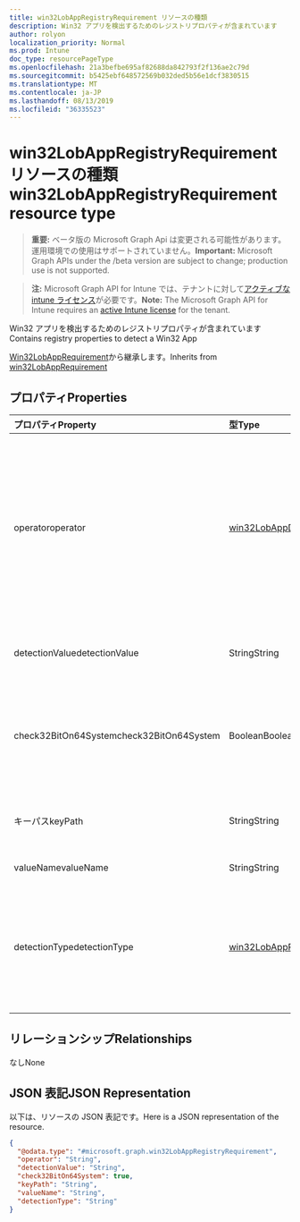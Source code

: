 ```yaml
---
title: win32LobAppRegistryRequirement リソースの種類
description: Win32 アプリを検出するためのレジストリプロパティが含まれています
author: rolyon
localization_priority: Normal
ms.prod: Intune
doc_type: resourcePageType
ms.openlocfilehash: 21a3befbe695af82688da842793f2f136ae2c79d
ms.sourcegitcommit: b5425ebf648572569b032ded5b56e1dcf3830515
ms.translationtype: MT
ms.contentlocale: ja-JP
ms.lasthandoff: 08/13/2019
ms.locfileid: "36335523"
---
```

# <a name="win32lobappregistryrequirement-resource-type"></a><span data-ttu-id="7401f-103">win32LobAppRegistryRequirement リソースの種類</span><span class="sxs-lookup"><span data-stu-id="7401f-103">win32LobAppRegistryRequirement resource type</span></span>

> <span data-ttu-id="7401f-104">**重要:** ベータ版の Microsoft Graph Api は変更される可能性があります。運用環境での使用はサポートされていません。</span><span class="sxs-lookup"><span data-stu-id="7401f-104">**Important:** Microsoft Graph APIs under the /beta version are subject to change; production use is not supported.</span></span>

> <span data-ttu-id="7401f-105">**注:** Microsoft Graph API for Intune では、テナントに対して[アクティブな intune ライセンス](https://go.microsoft.com/fwlink/?linkid=839381)が必要です。</span><span class="sxs-lookup"><span data-stu-id="7401f-105">**Note:** The Microsoft Graph API for Intune requires an [active Intune license](https://go.microsoft.com/fwlink/?linkid=839381) for the tenant.</span></span>

<span data-ttu-id="7401f-106">Win32 アプリを検出するためのレジストリプロパティが含まれています</span><span class="sxs-lookup"><span data-stu-id="7401f-106">Contains registry properties to detect a Win32 App</span></span>


<span data-ttu-id="7401f-107">[Win32LobAppRequirement](../resources/intune-apps-win32lobapprequirement.md)から継承します。</span><span class="sxs-lookup"><span data-stu-id="7401f-107">Inherits from [win32LobAppRequirement](../resources/intune-apps-win32lobapprequirement.md)</span></span>

## <a name="properties"></a><span data-ttu-id="7401f-108">プロパティ</span><span class="sxs-lookup"><span data-stu-id="7401f-108">Properties</span></span>
|<span data-ttu-id="7401f-109">プロパティ</span><span class="sxs-lookup"><span data-stu-id="7401f-109">Property</span></span>|<span data-ttu-id="7401f-110">型</span><span class="sxs-lookup"><span data-stu-id="7401f-110">Type</span></span>|<span data-ttu-id="7401f-111">説明</span><span class="sxs-lookup"><span data-stu-id="7401f-111">Description</span></span>|
|:---|:---|:---|
|<span data-ttu-id="7401f-112">operator</span><span class="sxs-lookup"><span data-stu-id="7401f-112">operator</span></span>|[<span data-ttu-id="7401f-113">win32LobAppDetectionOperator</span><span class="sxs-lookup"><span data-stu-id="7401f-113">win32LobAppDetectionOperator</span></span>](../resources/intune-apps-win32lobappdetectionoperator.md)|<span data-ttu-id="7401f-114">[Win32LobAppRequirement](../resources/intune-apps-win32lobapprequirement.md)から継承された検出の演算子。</span><span class="sxs-lookup"><span data-stu-id="7401f-114">The operator for detection Inherited from [win32LobAppRequirement](../resources/intune-apps-win32lobapprequirement.md).</span></span> <span data-ttu-id="7401f-115">可能な値は、`notConfigured`、`equal`、`notEqual`、`greaterThan`、`greaterThanOrEqual`、`lessThan`、`lessThanOrEqual` です。</span><span class="sxs-lookup"><span data-stu-id="7401f-115">Possible values are: `notConfigured`, `equal`, `notEqual`, `greaterThan`, `greaterThanOrEqual`, `lessThan`, `lessThanOrEqual`.</span></span>|
|<span data-ttu-id="7401f-116">detectionValue</span><span class="sxs-lookup"><span data-stu-id="7401f-116">detectionValue</span></span>|<span data-ttu-id="7401f-117">String</span><span class="sxs-lookup"><span data-stu-id="7401f-117">String</span></span>|<span data-ttu-id="7401f-118">[Win32LobAppRequirement](../resources/intune-apps-win32lobapprequirement.md)から継承された検出値</span><span class="sxs-lookup"><span data-stu-id="7401f-118">The detection value Inherited from [win32LobAppRequirement](../resources/intune-apps-win32lobapprequirement.md)</span></span>|
|<span data-ttu-id="7401f-119">check32BitOn64System</span><span class="sxs-lookup"><span data-stu-id="7401f-119">check32BitOn64System</span></span>|<span data-ttu-id="7401f-120">Boolean</span><span class="sxs-lookup"><span data-stu-id="7401f-120">Boolean</span></span>|<span data-ttu-id="7401f-121">このレジストリパスが、64ビットシステムの32ビットアプリをチェックするためのものであるかどうかを示す値。</span><span class="sxs-lookup"><span data-stu-id="7401f-121">A value indicating whether this registry path is for checking 32-bit app on 64-bit system</span></span>|
|<span data-ttu-id="7401f-122">キーパス</span><span class="sxs-lookup"><span data-stu-id="7401f-122">keyPath</span></span>|<span data-ttu-id="7401f-123">String</span><span class="sxs-lookup"><span data-stu-id="7401f-123">String</span></span>|<span data-ttu-id="7401f-124">Win32 基幹業務 (LoB) アプリを検出するためのレジストリキーのパス</span><span class="sxs-lookup"><span data-stu-id="7401f-124">The registry key path to detect Win32 Line of Business (LoB) app</span></span>|
|<span data-ttu-id="7401f-125">valueName</span><span class="sxs-lookup"><span data-stu-id="7401f-125">valueName</span></span>|<span data-ttu-id="7401f-126">String</span><span class="sxs-lookup"><span data-stu-id="7401f-126">String</span></span>|<span data-ttu-id="7401f-127">レジストリ値の名前</span><span class="sxs-lookup"><span data-stu-id="7401f-127">The registry value name</span></span>|
|<span data-ttu-id="7401f-128">detectionType</span><span class="sxs-lookup"><span data-stu-id="7401f-128">detectionType</span></span>|[<span data-ttu-id="7401f-129">win32LobAppRegistryDetectionType</span><span class="sxs-lookup"><span data-stu-id="7401f-129">win32LobAppRegistryDetectionType</span></span>](../resources/intune-apps-win32lobappregistrydetectiontype.md)|<span data-ttu-id="7401f-130">レジストリデータ検出の種類。</span><span class="sxs-lookup"><span data-stu-id="7401f-130">The registry data detection type.</span></span> <span data-ttu-id="7401f-131">使用可能な値: `notConfigured`、`exists`、`doesNotExist`、`string`、`integer`、`version`。</span><span class="sxs-lookup"><span data-stu-id="7401f-131">Possible values are: `notConfigured`, `exists`, `doesNotExist`, `string`, `integer`, `version`.</span></span>|

## <a name="relationships"></a><span data-ttu-id="7401f-132">リレーションシップ</span><span class="sxs-lookup"><span data-stu-id="7401f-132">Relationships</span></span>
<span data-ttu-id="7401f-133">なし</span><span class="sxs-lookup"><span data-stu-id="7401f-133">None</span></span>

## <a name="json-representation"></a><span data-ttu-id="7401f-134">JSON 表記</span><span class="sxs-lookup"><span data-stu-id="7401f-134">JSON Representation</span></span>
<span data-ttu-id="7401f-135">以下は、リソースの JSON 表記です。</span><span class="sxs-lookup"><span data-stu-id="7401f-135">Here is a JSON representation of the resource.</span></span>
<!-- {
  "blockType": "resource",
  "@odata.type": "microsoft.graph.win32LobAppRegistryRequirement"
}
-->
``` json
{
  "@odata.type": "#microsoft.graph.win32LobAppRegistryRequirement",
  "operator": "String",
  "detectionValue": "String",
  "check32BitOn64System": true,
  "keyPath": "String",
  "valueName": "String",
  "detectionType": "String"
}
```



